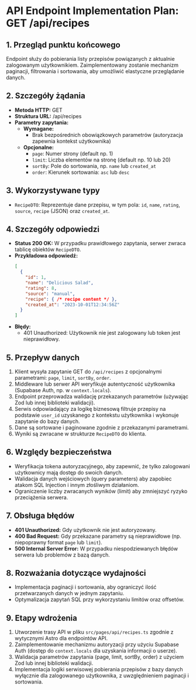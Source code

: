 # API Endpoint Implementation Plan: GET /api/recipes

## 1. Przegląd punktu końcowego
Endpoint służy do pobierania listy przepisów powiązanych z aktualnie zalogowanym użytkownikiem. Zaimplementowany zostanie mechanizm paginacji, filtrowania i sortowania, aby umożliwić elastyczne przeglądanie danych.

## 2. Szczegóły żądania
- **Metoda HTTP:** GET
- **Struktura URL:** /api/recipes
- **Parametry zapytania:**
  - **Wymagane:**
    - Brak bezpośrednich obowiązkowych parametrów (autoryzacja zapewnia kontekst użytkownika)
  - **Opcjonalne:**
    - `page`: Numer strony (default np. 1)
    - `limit`: Liczba elementów na stronę (default np. 10 lub 20)
    - `sortBy`: Pole do sortowania, np. `name` lub `created_at`
    - `order`: Kierunek sortowania: `asc` lub `desc`

## 3. Wykorzystywane typy
- `RecipeDTO`: Reprezentuje dane przepisu, w tym pola: `id`, `name`, `rating`, `source`, `recipe` (JSON) oraz `created_at`.

## 4. Szczegóły odpowiedzi
- **Status 200 OK:** W przypadku prawidłowego zapytania, serwer zwraca tablicę obiektów `RecipeDTO`.
- **Przykładowa odpowiedź:**
  ```json
  [
    {
      "id": 1,
      "name": "Delicious Salad",
      "rating": 8,
      "source": "manual",
      "recipe": { /* recipe content */ },
      "created_at": "2023-10-01T12:34:56Z"
    }
  ]
  ```
- **Błędy:**
  - 401 Unauthorized: Użytkownik nie jest zalogowany lub token jest nieprawidłowy.

## 5. Przepływ danych
1. Klient wysyła zapytanie GET do `/api/recipes` z opcjonalnymi parametrami: `page`, `limit`, `sortBy`, `order`.
2. Middleware lub serwer API weryfikuje autentyczność użytkownika (Supabase Auth, np. w `context.locals`).
3. Endpoint przeprowadza walidację przekazanych parametrów (używając Zod lub innej biblioteki walidacji).
4. Serwis odpowiadający za logikę biznesową filtruje przepisy na podstawie `user_id` uzyskanego z kontekstu użytkownika i wykonuje zapytanie do bazy danych.
5. Dane są sortowane i paginowane zgodnie z przekazanymi parametrami.
6. Wyniki są zwracane w strukturze `RecipeDTO` do klienta.

## 6. Względy bezpieczeństwa
- Weryfikacja tokena autoryzacyjnego, aby zapewnić, że tylko zalogowani użytkownicy mają dostęp do swoich danych.
- Walidacja danych wejściowych (query parameters) aby zapobiec atakom SQL Injection i innym złośliwym działaniom.
- Ograniczenie liczby zwracanych wyników (limit) aby zmniejszyć ryzyko przeciążenia serwera.

## 7. Obsługa błędów
- **401 Unauthorized:** Gdy użytkownik nie jest autoryzowany.
- **400 Bad Request:** Gdy przekazane parametry są nieprawidłowe (np. niepoprawny format `page` lub `limit`).
- **500 Internal Server Error:** W przypadku niespodziewanych błędów serwera lub problemów z bazą danych.

## 8. Rozważania dotyczące wydajności
- Implementacja paginacji i sortowania, aby ograniczyć ilość przetwarzanych danych w jednym zapytaniu.
- Optymalizacja zapytań SQL przy wykorzystaniu limitów oraz offsetów.

## 9. Etapy wdrożenia
1. Utworzenie trasy API w pliku `src/pages/api/recipes.ts` zgodnie z wytycznymi Astro dla endpointów API.
2. Zaimplementowanie mechanizmu autoryzacji przy użyciu Supabase Auth (dostęp do `context.locals` dla uzyskania informacji o userze).
3. Walidacja parametrów zapytania (page, limit, sortBy, order) z użyciem Zod lub innej biblioteki walidacji.
4. Implementacja logiki serwisowej pobierania przepisów z bazy danych wyłącznie dla zalogowanego użytkownika, z uwzględnieniem paginacji i sortowania.